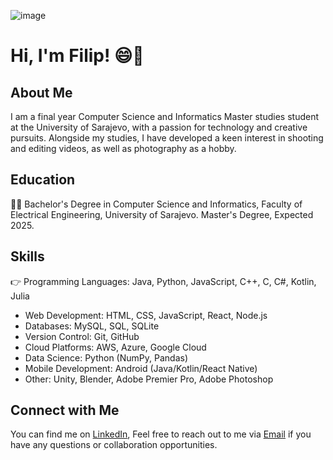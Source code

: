 ![image](https://github.com/fmaric1/fmaric1/assets/72740047/18dd9b2b-b115-4c09-96ad-52eda8f7572c)

# Hi, I'm Filip! :smile::wave:

## About Me
I am a final year Computer Science and Informatics Master studies student at the University of Sarajevo, with a passion for technology and creative pursuits. Alongside my studies, I have developed a keen interest in shooting and editing videos, as well as photography as a hobby.

## Education
:technologist: Bachelor's Degree in Computer Science and Informatics, Faculty of Electrical Engineering, University of Sarajevo.
Master's Degree, Expected 2025.

## Skills
:point_right: Programming Languages: Java, Python, JavaScript, C++, C, C#, Kotlin, Julia <br>
- Web Development: HTML, CSS, JavaScript, React, Node.js <br>
- Databases: MySQL, SQL, SQLite <br>
- Version Control: Git, GitHub <br>
- Cloud Platforms: AWS, Azure, Google Cloud <br>
- Data Science: Python (NumPy, Pandas) <br>
- Mobile Development: Android (Java/Kotlin/React Native) <br>
- Other: Unity, Blender, Adobe Premier Pro, Adobe Photoshop <br>


## Connect with Me
You can find me on [LinkedIn](https://www.linkedin.com/in/fmaric1/),
Feel free to reach out to me via [Email](fmaric1@etf.unsa.ba) if you have any questions or collaboration opportunities.

